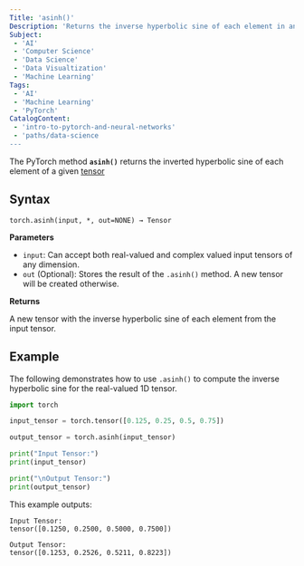 ```yaml
---
Title: 'asinh()'
Description: 'Returns the inverse hyperbolic sine of each element in an input tensor.'
Subject:
 - 'AI'
 - 'Computer Science'
 - 'Data Science'
 - 'Data Visualtization'
 - 'Machine Learning'
Tags:
 - 'AI'
 - 'Machine Learning'
 - 'PyTorch'
CatalogContent:
 - 'intro-to-pytorch-and-neural-networks'
 - 'paths/data-science
---
```


The PyTorch method **`asinh()`** returns the inverted hyperbolic sine of each element of a given [tensor](https://www.codecademy.com/resources/docs/pytorch/tensors)

## Syntax

```psuedo
torch.asinh(input, *, out=NONE) → Tensor
```

**Parameters**

- `input`: Can accept both real-valued and complex valued input tensors of any dimension.
- `out` (Optional): Stores the result of the `.asinh()` method. A new tensor will be created otherwise.

**Returns**

A new tensor with the inverse hyperbolic sine of each element from the input tensor.

## Example

The following demonstrates how to use `.asinh()` to compute the inverse hyperbolic sine for the real-valued 1D tensor.

```py
import torch

input_tensor = torch.tensor([0.125, 0.25, 0.5, 0.75])

output_tensor = torch.asinh(input_tensor)

print("Input Tensor:")
print(input_tensor)

print("\nOutput Tensor:")
print(output_tensor)
```

This example outputs:

```shell
Input Tensor:
tensor([0.1250, 0.2500, 0.5000, 0.7500])

Output Tensor:
tensor([0.1253, 0.2526, 0.5211, 0.8223])
```
